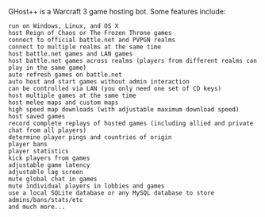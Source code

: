 GHost++ is a Warcraft 3 game hosting bot. Some features include:

    run on Windows, Linux, and OS X
    host Reign of Chaos or The Frozen Throne games
    connect to official battle.net and PVPGN realms
    connect to multiple realms at the same time
    host battle.net games and LAN games
    host battle.net games across realms (players from different realms can play in the same game)
    auto refresh games on battle.net
    auto host and start games without admin interaction
    can be controlled via LAN (you only need one set of CD keys)
    host multiple games at the same time
    host melee maps and custom maps
    high speed map downloads (with adjustable maximum download speed)
    host saved games
    record complete replays of hosted games (including allied and private chat from all players)
    determine player pings and countries of origin
    player bans
    player statistics
    kick players from games
    adjustable game latency
    adjustable lag screen
    mute global chat in games
    mute individual players in lobbies and games
    use a local SQLite database or any MySQL database to store admins/bans/stats/etc
    and much more... 
